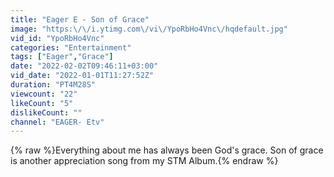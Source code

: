 ```yaml
---
title: "Eager E - Son of Grace"
image: "https:\/\/i.ytimg.com\/vi\/YpoRbHo4Vnc\/hqdefault.jpg"
vid_id: "YpoRbHo4Vnc"
categories: "Entertainment"
tags: ["Eager","Grace"]
date: "2022-02-02T09:46:11+03:00"
vid_date: "2022-01-01T11:27:52Z"
duration: "PT4M28S"
viewcount: "22"
likeCount: "5"
dislikeCount: ""
channel: "EAGER- Etv"
---
```

{% raw %}Everything about me has always been God's grace. Son of grace is another appreciation song from my STM Album.{% endraw %}
